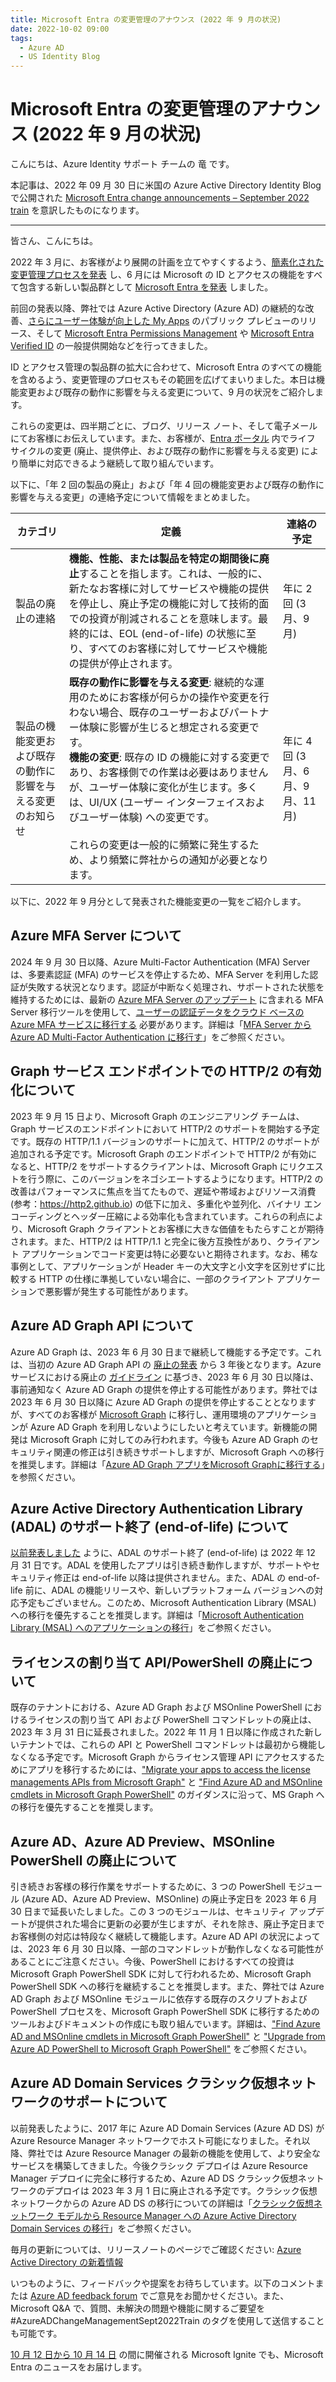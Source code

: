 ```yaml
---
title: Microsoft Entra の変更管理のアナウンス (2022 年 9 月の状況)
date: 2022-10-02 09:00
tags:
  - Azure AD
  - US Identity Blog
---
```


# Microsoft Entra の変更管理のアナウンス (2022 年 9 月の状況)

こんにちは、Azure Identity サポート チームの 竜 です。

本記事は、2022 年 09 月 30 日に米国の Azure Active Directory Identity Blog で公開された [Microsoft Entra change announcements – September 2022 train](https://techcommunity.microsoft.com/t5/microsoft-entra-azure-ad-blog/microsoft-entra-change-announcements-september-2022-train/ba-p/2967454) を意訳したものになります。

----

皆さん、こんにちは。

2022 年 3 月に、お客様がより展開の計画を立てやすくするよう、[簡素化された変更管理プロセスを発表](https://techcommunity.microsoft.com/t5/microsoft-entra-azure-ad-blog/azure-ad-change-management-simplified/ba-p/2967456) し、6 月には Microsoft の ID とアクセスの機能をすべて包含する新しい製品群として [Microsoft Entra を発表](https://www.microsoft.com/security/blog/2022/05/31/secure-access-for-a-connected-worldmeet-microsoft-entra/) しました。

前回の発表以降、弊社では Azure Active Directory (Azure AD) の継続的な改善、[さらにユーザー体験が向上した My Apps](https://techcommunity.microsoft.com/t5/microsoft-entra-azure-ad-blog/public-preview-enhanced-quot-my-apps-quot-experience/ba-p/3118022) のパブリック プレビューのリリース、そして [Microsoft Entra Permissions Management](https://techcommunity.microsoft.com/t5/microsoft-entra-azure-ad-blog/microsoft-entra-permissions-management-is-now-generally/ba-p/3290630) や [Microsoft Entra Verified ID](https://techcommunity.microsoft.com/t5/microsoft-entra-azure-ad-blog/microsoft-entra-verified-id-now-generally-available/ba-p/3295506) の一般提供開始などを行ってきました。

ID とアクセス管理の製品群の拡大に合わせて、Microsoft Entra のすべての機能を含めるよう、変更管理のプロセスもその範囲を広げてまいりました。本日は機能変更および既存の動作に影響を与える変更について、9 月の状況をご紹介します。

これらの変更は、四半期ごとに、ブログ、リリース ノート、そして電子メールにてお客様にお伝えしています。また、お客様が、[Entra ポータル](https://entra.microsoft.com/#home) 内でライフ サイクルの変更 (廃止、提供停止、および既存の動作に影響を与える変更) により簡単に対応できるよう継続して取り組んでいます。 

以下に、「年 2 回の製品の廃止」および「年 4 回の機能変更および既存の動作に影響を与える変更」の連絡予定について情報をまとめました。

| __カテゴリ__ | __定義__ | __連絡の予定__ |
| --- | --- | --- |
| 製品の廃止の連絡 | **機能、性能、または製品を特定の期間後に廃止**することを指します。これは、一般的に、新たなお客様に対してサービスや機能の提供を停止し、廃止予定の機能に対して技術的面での投資が削減されることを意味します。最終的には、EOL (end-of-life) の状態に至り、すべてのお客様に対してサービスや機能の提供が停止されます。 | 年に 2 回 (3 月、9 月) |
| 製品の機能変更および既存の動作に影響を与える変更のお知らせ | **既存の動作に影響を与える変更**: 継続的な運用のためにお客様が何らかの操作や変更を行わない場合、既存のユーザーおよびパートナー体験に影響が生じると想定される変更です。<br>**機能の変更**: 既存の ID の機能に対する変更であり、お客様側での作業は必要はありませんが、ユーザー体験に変化が生じます。多くは、UI/UX (ユーザー インターフェイスおよびユーザー体験) への変更です。<br><br>これらの変更は一般的に頻繁に発生するため、より頻繁に弊社からの通知が必要となります。 | 年に 4 回 (3 月、6 月、9 月、11 月) | 

以下に、2022 年 9 月分として発表された機能変更の一覧をご紹介します。

## Azure MFA Server について

2024 年 9 月 30 日以降、Azure Multi-Factor Authentication (MFA) Server は、多要素認証 (MFA) のサービスを停止するため、MFA Server を利用した認証が失敗する状況となります。認証が中断なく処理され、サポートされた状態を維持するためには、最新の [Azure MFA Server のアップデート](https://www.microsoft.com/en-us/download/details.aspx?id=55849) に含まれる MFA Server 移行ツールを使用して、[ユーザーの認証データをクラウド ベースの Azure MFA サービスに移行する](https://learn.microsoft.com/ja-jp/azure/active-directory/authentication/how-to-migrate-mfa-server-to-azure-mfa-user-authentication) 必要があります。詳細は「[MFA Server から Azure AD Multi-Factor Authentication に移行す](https://learn.microsoft.com/ja-jp/azure/active-directory/authentication/how-to-migrate-mfa-server-to-azure-mfa)」をご参照ください。

## Graph サービス エンドポイントでの HTTP/2 の有効化について

2023 年 9 月 15 日より、Microsoft Graph のエンジニアリング チームは、Graph サービスのエンドポイントにおいて HTTP/2 のサポートを開始する予定です。既存の HTTP/1.1 バージョンのサポートに加えて、HTTP/2 のサポートが追加される予定です。Microsoft Graph のエンドポイントで HTTP/2 が有効になると、HTTP/2 をサポートするクライアントは、Microsoft Graph にリクエストを行う際に、このバージョンをネゴシエートするようになります。HTTP/2 の改善はパフォーマンスに焦点を当てたもので、遅延や帯域およびリソース消費 (参考：https://http2.github.io) の低下に加え、多重化や並列化、バイナリ エンコーディングとヘッダー圧縮による効率化も含まれています。これらの利点により、Microsoft Graph クライアントとお客様に大きな価値をもたらすことが期待されます。また、HTTP/2 は HTTP/1.1 と完全に後方互換性があり、クライアント アプリケーションでコード変更は特に必要ないと期待されます。なお、稀な事例として、アプリケーションが Header キーの大文字と小文字を区別せずに比較する HTTP の仕様に準拠していない場合に、一部のクライアント アプリケーションで悪影響が発生する可能性があります。  

## Azure AD Graph API について

Azure AD Graph は、2023 年 6 月 30 日まで継続して機能する予定です。これは、当初の Azure AD Graph API の [廃止の発表](https://techcommunity.microsoft.com/t5/microsoft-entra-azure-ad-blog/update-your-applications-to-use-microsoft-authentication-library/ba-p/1257363) から 3 年後となります。Azure サービスにおける廃止の [ガイドライン](https://learn.microsoft.com/ja-jp/lifecycle/) に基づき、2023 年 6 月 30 日以降は、事前通知なく Azure AD Graph の提供を停止する可能性があります。弊社では 2023 年 6 月 30 日以降に Azure AD Graph の提供を停止することとなりますが、すべてのお客様が [Microsoft Graph](https://learn.microsoft.com/ja-jp/graph/overview) に移行し、運用環境のアプリケーションが Azure AD Graph を利用しないようにしたいと考えています。新機能の開発は Microsoft Graph に対してのみ行われます。今後も Azure AD Graph のセキュリティ関連の修正は引き続きサポートしますが、Microsoft Graph への移行を推奨します。詳細は「[Azure AD Graph アプリをMicrosoft Graphに移行する](https://learn.microsoft.com/ja-jp/graph/migrate-azure-ad-graph-overview)」を参照ください。

## Azure Active Directory Authentication Library (ADAL) のサポート終了 (end-of-life) について

[以前発表しました](https://techcommunity.microsoft.com/t5/microsoft-entra-azure-ad-blog/azure-ad-change-management-simplified/ba-p/2967456) ように、ADAL のサポート終了 (end-of-life) は 2022 年 12 月 31 日です。ADAL を使用したアプリは引き続き動作しますが、サポートやセキュリティ修正は end-of-life 以降は提供されません。また、ADAL の end-of-life 前に、ADAL の機能リリースや、新しいプラットフォーム バージョンへの対応予定もございません。このため、Microsoft Authentication Library (MSAL) への移行を優先することを推奨します。詳細は「[Microsoft Authentication Library (MSAL) へのアプリケーションの移行](https://learn.microsoft.com/ja-jp/azure/active-directory/develop/msal-migration)」をご参照ください。

## ライセンスの割り当て API/PowerShell の廃止について

既存のテナントにおける、Azure AD Graph および MSOnline PowerShell におけるライセンスの割り当て API および PowerShell コマンドレットの廃止は、2023 年 3 月 31 日に延長されました。2022 年 11 月 1 日以降に作成された新しいテナントでは、これらの API と PowerShell コマンドレットは最初から機能しなくなる予定です。Microsoft Graph からライセンス管理 API にアクセスするためにアプリを移行するためには、["Migrate your apps to access the license managements APIs from Microsoft Graph"](https://techcommunity.microsoft.com/t5/microsoft-entra-azure-ad-blog/migrate-your-apps-to-access-the-license-managements-apis-from/ba-p/2464366) と ["Find Azure AD and MSOnline cmdlets in Microsoft Graph PowerShell"](https://learn.microsoft.com/en-us/powershell/microsoftgraph/azuread-msoline-cmdlet-map?view=graph-powershell-1.0) のガイダンスに沿って、MS Graph への移行を優先することを推奨します。

## Azure AD、Azure AD Preview、MSOnline PowerShell の廃止について

引き続きお客様の移行作業をサポートするために、3 つの PowerShell モジュール (Azure AD、Azure AD Preview、MSOnline) の廃止予定日を 2023 年 6 月 30 日まで延長いたしました。この 3 つのモジュールは、セキュリティ アップデートが提供された場合に更新の必要が生じますが、それを除き、廃止予定日までお客様側の対応は特段なく継続して機能します。Azure AD API の状況によっては、2023 年 6 月 30 日以降、一部のコマンドレットが動作しなくなる可能性があることにご注意ください。今後、PowerShell におけるすべての投資は Microsoft Graph PowerShell SDK に対して行われるため、Microsoft Graph PowerShell SDK への移行を継続することを推奨します。また、弊社では Azure AD Graph および MSOnline モジュールに依存する既存のスクリプトおよび PowerShell プロセスを、Microsoft Graph PowerShell SDK に移行するためのツールおよびドキュメントの作成にも取り組んでいます。詳細は、["Find Azure AD and MSOnline cmdlets in Microsoft Graph PowerShell"](https://learn.microsoft.com/en-us/powershell/microsoftgraph/azuread-msoline-cmdlet-map?view=graph-powershell-1.0) と ["Upgrade from Azure AD PowerShell to Microsoft Graph PowerShell"](https://learn.microsoft.com/en-us/powershell/microsoftgraph/migration-steps?view=graph-powershell-1.0) をご参照ください。

## Azure AD Domain Services クラシック仮想ネットワークのサポートについて

以前発表したように、2017 年に Azure AD Domain Services (Azure AD DS) が Azure Resource Manager ネットワークでホスト可能になりました。それ以降、弊社では Azure Resource Manager の最新の機能を使用して、より安全なサービスを構築してきました。今後クラシック デプロイは Azure Resource Manager デプロイに完全に移行するため、Azure AD DS クラシック仮想ネットワークのデプロイは 2023 年 3 月 1 日に廃止される予定です。クラシック仮想ネットワークからの Azure AD DS の移行についての詳細は「[クラシック仮想ネットワーク モデルから Resource Manager への Azure Active Directory Domain Services の移行](https://learn.microsoft.com/ja-jp/azure/active-directory-domain-services/migrate-from-classic-vnet)」をご参照ください。

毎月の更新については、リリースノートのページでご確認ください: [Azure Active Directory の新着情報](https://learn.microsoft.com/ja-jp/azure/active-directory/fundamentals/whats-new)

いつものように、フィードバックや提案をお待ちしています。以下のコメントまたは [Azure AD feedback forum](https://feedback.azure.com/d365community/forum/22920db1-ad25-ec11-b6e6-000d3a4f0789) でご意見をお聞かせください。また、Microsoft Q&A で、質問、未解決の問題や機能に関するご要望を #AzureADChangeManagementSept2022Train のタグを使用して送信することも可能です。
 
[10 月 12 日から 10 月 14 日](https://ignite.microsoft.com/en-US/home) の間に開催される Microsoft Ignite でも、Microsoft Entra のニュースをお届けします。
